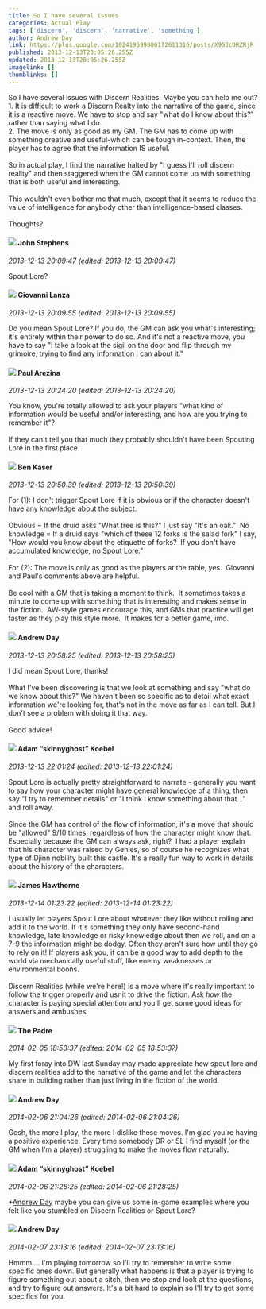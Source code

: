 ```yaml
---
title: So I have several issues
categories: Actual Play
tags: ['discern', 'discern', 'narrative', 'something']
author: Andrew Day
link: https://plus.google.com/102419599806172611316/posts/X95JcDRZRjP
published: 2013-12-13T20:05:26.255Z
updated: 2013-12-13T20:05:26.255Z
imagelink: []
thumblinks: []
---
```


So I have several issues with Discern Realities. Maybe you can help me out?<br />1. It is difficult to work a Discern Realty into the narrative of the game, since it is a reactive move. We have to stop and say &quot;what do I know about this?&quot; rather than saying what I do.<br />2. The move is only as good as my GM. The GM has to come up with something creative and useful-which can be tough in-context. Then, the player has to agree that the information IS useful.<br /><br />So in actual play, I find the narrative halted by &quot;I guess I&#39;ll roll discern reality&quot; and then staggered when the GM cannot come up with something that is both useful and interesting.<br /><br />This wouldn&#39;t even bother me that much, except that it seems to reduce the value of intelligence for anybody other than intelligence-based classes.<br /><br />Thoughts?
<div id='comment z12xg15hnraif5a5o04cdpwitmyfzluqifo'>
  <h4><img src='{{site.baseurl}}//images/avatars/101554656051604297040_photo.jpg'> John Stephens</h4>
      <p><cite>2013-12-13 20:09:47 (edited: 2013-12-13 20:09:47)</cite></p>
        <p>Spout Lore?</p>
</div>
        

<div id='comment z12xg15hnraif5a5o04cdpwitmyfzluqifo'>
  <h4><img src='{{site.baseurl}}//images/avatars/102768177673605279668_photo.jpg'> Giovanni Lanza</h4>
      <p><cite>2013-12-13 20:09:55 (edited: 2013-12-13 20:09:55)</cite></p>
        <p>Do you mean Spout Lore? If you do, the GM can ask you what&#39;s interesting; it&#39;s entirely within their power to do so. And it&#39;s not a reactive move, you have to say &quot;I take a look at the sigil on the door and flip through my grimoire, trying to find any information I can about it.&quot;</p>
</div>
        

<div id='comment z12xg15hnraif5a5o04cdpwitmyfzluqifo'>
  <h4><img src='{{site.baseurl}}//images/avatars/111586412879869935960_photo.jpg'> Paul Arezina</h4>
      <p><cite>2013-12-13 20:24:20 (edited: 2013-12-13 20:24:20)</cite></p>
        <p>You know, you&#39;re totally allowed to ask your players &quot;what kind of information would be useful and/or interesting, and how are you trying to remember it&quot;? <br /><br />If they can&#39;t tell you that much they probably shouldn&#39;t have been Spouting Lore in the first place.</p>
</div>
        

<div id='comment z12xg15hnraif5a5o04cdpwitmyfzluqifo'>
  <h4><img src='{{site.baseurl}}//images/avatars/105242297090382022608_photo.jpg'> Ben Kaser</h4>
      <p><cite>2013-12-13 20:50:39 (edited: 2013-12-13 20:50:39)</cite></p>
        <p>For (1): I don&#39;t trigger Spout Lore if it is obvious or if the character doesn&#39;t have any knowledge about the subject. <br /><br />Obvious = If the druid asks &quot;What tree is this?&quot; I just say &quot;It&#39;s an oak.&quot;  No knowledge = If a druid says &quot;which of these 12 forks is the salad fork&quot; I say, &quot;How would you know about the etiquette of forks?  If you don&#39;t have accumulated knowledge, no Spout Lore.&quot; <br /><br />For (2): The move is only as good as the players at the table, yes.  Giovanni and Paul&#39;s comments above are helpful.  <br /><br />Be cool with a GM that is taking a moment to think.  It sometimes takes a minute to come up with something that is interesting and makes sense in the fiction.  AW-style games encourage this, and GMs that practice will get faster as they play this style more.  It makes for a better game, imo.</p>
</div>
        

<div id='comment z12xg15hnraif5a5o04cdpwitmyfzluqifo'>
  <h4><img src='{{site.baseurl}}//images/avatars/102419599806172611316_photo.jpg'> Andrew Day</h4>
      <p><cite>2013-12-13 20:58:25 (edited: 2013-12-13 20:58:25)</cite></p>
        <p>I did mean Spout Lore, thanks!<br /><br />What I&#39;ve been discovering is that we look at something and say &quot;what do we know about this?&quot; We haven&#39;t been so specific as to detail what exact information we&#39;re looking for, that&#39;s not in the move as far as I can tell. But I don&#39;t see a problem with doing it that way.<br /><br />Good advice!</p>
</div>
        

<div id='comment z12xg15hnraif5a5o04cdpwitmyfzluqifo'>
  <h4><img src='{{site.baseurl}}//images/avatars/112484087750169360510_photo.jpg'> Adam “skinnyghost” Koebel</h4>
      <p><cite>2013-12-13 22:01:24 (edited: 2013-12-13 22:01:24)</cite></p>
        <p>Spout Lore is actually pretty straightforward to narrate - generally you want to say how your character might have general knowledge of a thing, then say &quot;I try to remember details&quot; or &quot;I think I know something about that...&quot; and roll away.<br /><br />Since the GM has control of the flow of information, it&#39;s a move that should be &quot;allowed&quot; 9/10 times, regardless of how the character might know that. Especially because the GM can always ask, right?  I had a player explain that his character was raised by Genies, so of course he recognizes what type of Djinn nobility built this castle. It&#39;s a really fun way to work in details about the history of the characters.</p>
</div>
        

<div id='comment z12xg15hnraif5a5o04cdpwitmyfzluqifo'>
  <h4><img src='{{site.baseurl}}//images/avatars/105474339582381748699_photo.jpg'> James Hawthorne</h4>
      <p><cite>2013-12-14 01:23:22 (edited: 2013-12-14 01:23:22)</cite></p>
        <p>I usually let players Spout Lore about whatever they like without rolling and add it to the world. If it&#39;s something they only have second-hand knowledge, late knowledge or risky knowledge about then we roll, and on a 7-9 the information might be dodgy. Often they aren&#39;t sure how until they go to rely on it! If players ask you, it can be a good way to add depth to the world via mechanically useful stuff, like enemy weaknesses or environmental boons.<br /><br />Discern Realities (while we&#39;re here!) is a move where it&#39;s really important to follow the trigger properly and usr it to drive the fiction. Ask <i>how</i> the character is paying special attention and you&#39;ll get some good ideas for answers and ambushes.</p>
</div>
        

<div id='comment z12xg15hnraif5a5o04cdpwitmyfzluqifo'>
  <h4><img src='{{site.baseurl}}//images/avatars/102953378950954656315_photo.jpg'> The Padre</h4>
      <p><cite>2014-02-05 18:53:37 (edited: 2014-02-05 18:53:37)</cite></p>
        <p>My first foray into DW last Sunday may made appreciate how spout lore and discern realities add to the narrative of the game and let the characters share in building rather than just living in the fiction of the world.</p>
</div>
        

<div id='comment z12xg15hnraif5a5o04cdpwitmyfzluqifo'>
  <h4><img src='{{site.baseurl}}//images/avatars/102419599806172611316_photo.jpg'> Andrew Day</h4>
      <p><cite>2014-02-06 21:04:26 (edited: 2014-02-06 21:04:26)</cite></p>
        <p>Gosh, the more I play, the more I dislike these moves. I&#39;m glad you&#39;re having a positive experience. Every time somebody DR or SL I find myself (or the GM when I&#39;m a player) struggling to make the moves flow naturally.</p>
</div>
        

<div id='comment z12xg15hnraif5a5o04cdpwitmyfzluqifo'>
  <h4><img src='{{site.baseurl}}//images/avatars/112484087750169360510_photo.jpg'> Adam “skinnyghost” Koebel</h4>
      <p><cite>2014-02-06 21:28:25 (edited: 2014-02-06 21:28:25)</cite></p>
        <p><span class="proflinkWrapper"><span class="proflinkPrefix">+</span><a class="proflink" href="https://plus.google.com/102419599806172611316" oid="102419599806172611316">Andrew Day</a></span> maybe you can give us some in-game examples where you felt like you stumbled on Discern Realities or Spout Lore?</p>
</div>
        

<div id='comment z12xg15hnraif5a5o04cdpwitmyfzluqifo'>
  <h4><img src='{{site.baseurl}}//images/avatars/102419599806172611316_photo.jpg'> Andrew Day</h4>
      <p><cite>2014-02-07 23:13:16 (edited: 2014-02-07 23:13:16)</cite></p>
        <p>Hmmm.... I&#39;m playing tomorrow so I&#39;ll try to remember to write some specific ones down. But generally what happens is that a player is trying to figure something out about a sitch, then we stop and look at the questions, and try to figure out answers. It&#39;s a bit hard to explain so I&#39;ll try to get some specifics for you.</p>
</div>
        